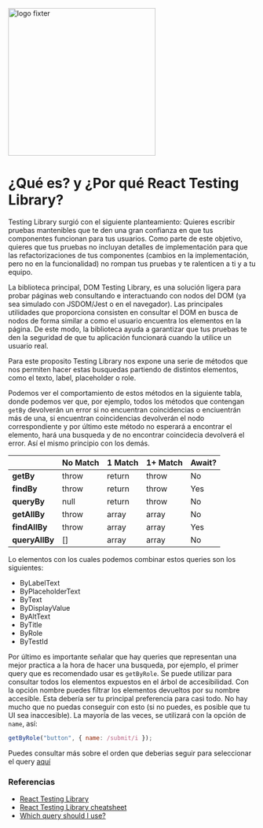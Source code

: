 <img alt="logo fixter" width="300" src="https://fixter.camp/static/media/geek_completo.7e1e87a7.png" />

# ¿Qué es? y ¿Por qué React Testing Library?

Testing Library surgió con el siguiente planteamiento: Quieres escribir pruebas mantenibles que te den una gran confianza en que tus componentes funcionan para tus usuarios. Como parte de este objetivo, quieres que tus pruebas no incluyan detalles de implementación para que las refactorizaciones de tus componentes (cambios en la implementación, pero no en la funcionalidad) no rompan tus pruebas y te ralenticen a ti y a tu equipo.

La biblioteca principal, DOM Testing Library, es una solución ligera para probar páginas web consultando e interactuando con nodos del DOM (ya sea simulado con JSDOM/Jest o en el navegador). Las principales utilidades que proporciona consisten en consultar el DOM en busca de nodos de forma similar a como el usuario encuentra los elementos en la página. De este modo, la biblioteca ayuda a garantizar que tus pruebas te den la seguridad de que tu aplicación funcionará cuando la utilice un usuario real.

Para este proposito Testing Library nos expone una serie de métodos que nos permiten hacer estas busquedas partiendo de distintos elementos, como el texto, label, placeholder o role.

Podemos ver el comportamiento de estos métodos en la siguiente tabla, donde podemos ver que, por ejemplo, todos los métodos que contengan `getBy` devolverán un error si no encuentran coincidencias o enciuentrán más de una, si encuentran coincidencias devolverán el nodo correspondiente y por último este método no esperará a encontrar el elemento, hará una busqueda y de no encontrar coincidecia devolverá el error. Así el mismo principio con los demás.

|                | No Match | 1 Match | 1+ Match | Await? |
| -------------- | -------- | ------- | -------- | ------ |
| **getBy**      | throw    | return  | throw    | No     |
| **findBy**     | throw    | return  | throw    | Yes    |
| **queryBy**    | null     | return  | throw    | No     |
| **getAllBy**   | throw    | array   | array    | No     |
| **findAllBy**  | throw    | array   | array    | Yes    |
| **queryAllBy** | []       | array   | array    | No     |

Lo elementos con los cuales podemos combinar estos queries son los siguientes:

- ByLabelText
- ByPlaceholderText
- ByText
- ByDisplayValue
- ByAltText
- ByTitle
- ByRole
- ByTestId

Por último es importante señalar que hay queries que representan una mejor practica a la hora de hacer una busqueda, por ejemplo, el primer query que es recomendado usar es `getByRole`. Se puede utilizar para consultar todos los elementos expuestos en el árbol de accesibilidad. Con la opción nombre puedes filtrar los elementos devueltos por su nombre accesible. Esta debería ser tu principal preferencia para casi todo. No hay mucho que no puedas conseguir con esto (si no puedes, es posible que tu UI sea inaccesible). La mayoría de las veces, se utilizará con la opción de `name`, así:

```js
getByRole("button", { name: /submit/i });
```

Puedes consultar más sobre el orden que deberias seguir para seleccionar el query [aquí](https://testing-library.com/docs/queries/about#priority)

### Referencias

- [React Testing Library](https://testing-library.com/docs/react-testing-library/intro/)
- [React Testing Library cheatsheet](https://testing-library.com/docs/react-testing-library/cheatsheet)
- [Which query should I use?](https://testing-library.com/docs/queries/about#priority)
